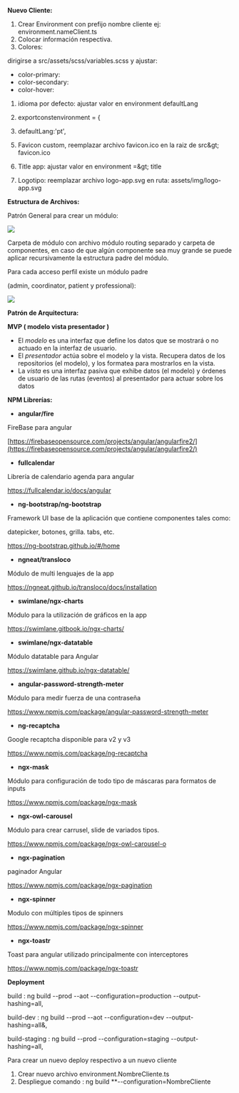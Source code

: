 **Nuevo Cliente:**

1. Crear Environment con prefijo nombre cliente ej: environment.nameClient.ts
2. Colocar información respectiva.
3. Colores:

dirigirse a src/assets/scss/variables.scss y ajustar:

- color-primary:
- color-secondary:
- color-hover:

1. idioma por defecto: ajustar valor en environment defaultLang

1. exportconstenvironment = {
2. defaultLang:&#39;pt&#39;,

5) Favicon custom, reemplazar archivo favicon.ico en la raiz de src\&gt; favicon.ico

6) Title app: ajustar valor en environment =\&gt; title

7) Logotipo: reemplazar archivo logo-app.svg en ruta: assets/img/logo-app.svg

**Estructura de Archivos:**

Patrón General para crear un módulo:

![](RackMultipart20201104-4-1vluhda_html_d5cff10478f19e01.png)

Carpeta de módulo con archivo módulo routing separado y carpeta de componentes, en caso de que algún componente sea muy grande se puede aplicar recursivamente la estructura padre del módulo.

Para cada acceso perfil existe un módulo padre

(admin, coordinator, patient y professional):

![](RackMultipart20201104-4-1vluhda_html_14d7b5a74cdbafd8.png)

**Patrón de Arquitectura:**

**MVP ( modelo vista presentador )**

- El _modelo_ es una interfaz que define los datos que se mostrará o no actuado en la interfaz de usuario.
- El _presentador_ actúa sobre el modelo y la vista. Recupera datos de los repositorios (el modelo), y los formatea para mostrarlos en la vista.
- La _vista_ es una interfaz pasiva que exhibe datos (el modelo) y órdenes de usuario de las rutas (eventos) al presentador para actuar sobre los datos

**NPM Librerías:**

- **angular/fire**

FireBase para angular

[https://firebaseopensource.com/projects/angular/angularfire2/](https://firebaseopensource.com/projects/angular/angularfire2/)

- **fullcalendar**

Librería de calendario agenda para angular

https://fullcalendar.io/docs/angular

- **ng-bootstrap/ng-bootstrap**

Framework UI base de la aplicación que contiene componentes tales como:

datepicker, botones, grilla. tabs, etc.

https://ng-bootstrap.github.io/#/home

- **ngneat/transloco**

Módulo de multi lenguajes de la app

https://ngneat.github.io/transloco/docs/installation

- **swimlane/ngx-charts**

Módulo para la utilización de gráficos en la app

https://swimlane.gitbook.io/ngx-charts/

- **swimlane/ngx-datatable**

Módulo datatable para Angular

https://swimlane.github.io/ngx-datatable/

- **angular-password-strength-meter**

Módulo para medir fuerza de una contraseña

https://www.npmjs.com/package/angular-password-strength-meter

- **ng-recaptcha**

Google recaptcha disponible para v2 y v3

https://www.npmjs.com/package/ng-recaptcha

- **ngx-mask**

Módulo para configuración de todo tipo de máscaras para formatos de inputs

https://www.npmjs.com/package/ngx-mask

- **ngx-owl-carousel**

Módulo para crear carrusel, slide de variados tipos.

https://www.npmjs.com/package/ngx-owl-carousel-o

- **ngx-pagination**

paginador Angular

https://www.npmjs.com/package/ngx-pagination

- **ngx-spinner**

Modulo con múltiples tipos de spinners

https://www.npmjs.com/package/ngx-spinner

- **ngx-toastr**

Toast para angular utilizado principalmente con interceptores

https://www.npmjs.com/package/ngx-toastr

**Deployment**

build : ng build --prod --aot --configuration=production --output-hashing=all,

build-dev : ng build --prod --aot --configuration=dev --output-hashing=all&,

build-staging : ng build --prod --configuration=staging --output-hashing=all,

Para crear un nuevo deploy respectivo a un nuevo cliente

1. Crear nuevo archivo environment.NombreCliente.ts
2. Despliegue comando : ng build **--configuration=NombreCliente